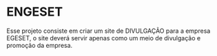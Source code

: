 # ENGESET
Esse projeto consiste em criar um site de DIVULGAÇÃO para a empresa EGESET, o site deverá servir apenas como um meio de divulgação e promoção da empresa.

